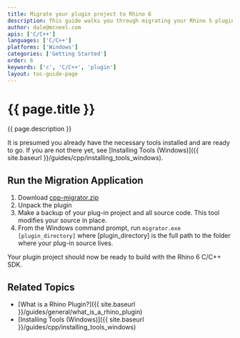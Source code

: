 ```yaml
---
title: Migrate your plugin project to Rhino 6
description: This guide walks you through migrating your Rhino 5 plugin project to Rhino 6.
author: dale@mcneel.com
apis: ['C/C++']
languages: ['C/C++']
platforms: ['Windows']
categories: ['Getting Started']
order: 6
keywords: ['c', 'C/C++', 'plugin']
layout: toc-guide-page
---
```


# {{ page.title }}

{{ page.description }}

It is presumed you already have the necessary tools installed and are ready to go.  If you are not there yet, see [Installing Tools (Windows)]({{ site.baseurl }}/guides/cpp/installing_tools_windows).

## Run the Migration Application

1. Download [cpp-migrator.zip](http://www.rhino3d.com/download/rhino/6.0/v6-cpp-migrator)
1. Unpack the plugin
1. Make a backup of your plug-in project and all source code. This tool modifies your source in place.
1. From the Windows command prompt, run `migrator.exe [plugin_directory]`
where [plugin_directory] is the full path to the folder where your plug-in source lives.

Your plugin project should now be ready to build with the Rhino 6 C/C++ SDK.

## Related Topics

- [What is a Rhino Plugin?]({{ site.baseurl }}/guides/general/what_is_a_rhino_plugin)
- [Installing Tools (Windows)]({{ site.baseurl }}/guides/cpp/installing_tools_windows)
